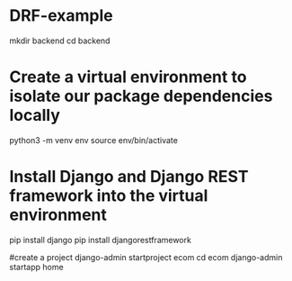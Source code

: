 # DRF-example

mkdir backend
cd backend

# Create a virtual environment to isolate our package dependencies locally
python3 -m venv env
source env/bin/activate 

# Install Django and Django REST framework into the virtual environment
pip install django
pip install djangorestframework

#create a project
django-admin startproject ecom
cd ecom
django-admin startapp home


